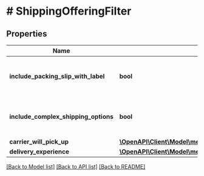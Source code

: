 # # ShippingOfferingFilter

## Properties

Name | Type | Description | Notes
------------ | ------------- | ------------- | -------------
**include_packing_slip_with_label** | **bool** | When true, include a packing slip with the label. | [optional]
**include_complex_shipping_options** | **bool** | When true, include complex shipping options. | [optional]
**carrier_will_pick_up** | [**\OpenAPI\Client\Model\merchantfulfillment\CarrierWillPickUpOption**](CarrierWillPickUpOption.md) |  | [optional]
**delivery_experience** | [**\OpenAPI\Client\Model\merchantfulfillment\DeliveryExperienceOption**](DeliveryExperienceOption.md) |  | [optional]

[[Back to Model list]](../../README.md#models) [[Back to API list]](../../README.md#endpoints) [[Back to README]](../../README.md)
